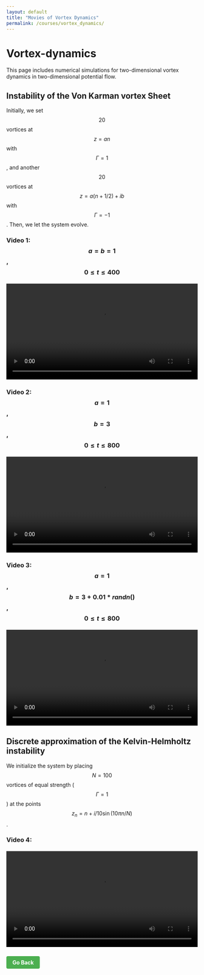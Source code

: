 ```yaml
---
layout: default
title: "Movies of Vortex Dynamics"
permalink: /courses/vortex_dynamics/
---
```


# Vortex-dynamics

This page includes numerical simulations for two-dimensional vortex dynamics in two-dimensional potential flow.

## Instability of the Von Karman vortex Sheet

Initially, we set $$20$$ vortices at $$z=an$$ with $$\Gamma=1$$, and another $$20$$ vortices at $$z=a(n+1/2)+ib$$ with $$\Gamma=-1$$. Then, we let the system evolve.

### Video 1: $$a=b=1$$, $$0\leqslant t\leqslant 400$$
<div style="display: flex; justify-content: center; align-items: center; margin-top: 20px;">
    <video width="800" controls>
      <source src="/Courses/Fluid_Dynamics/vortex_animation.mp4" type="video/mp4">
      Your browser does not support the video tag.
    </video>
</div>

### Video 2: $$a=1$$, $$b=3$$, $$0\leqslant t\leqslant 800$$
<div style="display: flex; justify-content: center; align-items: center; margin-top: 20px;">
    <video width="800" controls>
      <source src="/Courses/Fluid_Dynamics/vortex_animation_1.mp4" type="video/mp4">
      Your browser does not support the video tag.
    </video>
</div>

### Video 3: $$a=1$$, $$b=3+0.01*randn()$$, $$0\leqslant t\leqslant 800$$
<div style="display: flex; justify-content: center; align-items: center; margin-top: 20px;">
    <video width="800" controls>
      <source src="/Courses/Fluid_Dynamics/vortex_animation_2.mp4" type="video/mp4">
      Your browser does not support the video tag.
    </video>
</div>

## Discrete approximation of the Kelvin-Helmholtz instability

We initialize the system by placing $$N = 100$$ vortices of equal strength ($$\Gamma=1$$) at the points $$z_n = n+i/10\sin(10\pi n/N)$$.

### Video 4: 
<div style="display: flex; justify-content: center; align-items: center; margin-top: 20px;">
    <video width="800" controls>
      <source src="/Courses/Fluid_Dynamics/vortex_animation_3.mp4" type="video/mp4">
      Your browser does not support the video tag.
    </video>
</div>


<a href="/courses/" style="display: inline-block; margin: 10px 0; padding: 8px 16px; background-color: #4CAF50; color: white; border-radius: 4px; text-decoration: none; font-weight: bold;">Go Back</a>
